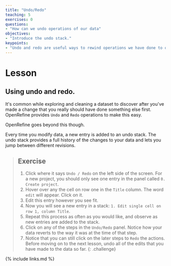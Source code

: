 ```yaml
---
title: "Undo/Redo"
teaching: 5
exercises: 0
questions:
- "How can we undo operations of our data"
objectives:
- "Introduce the undo stack."
keypoints:
- "Undo and redo are useful ways to rewind operations we have done to our data"
---
```


# Lesson
## Using undo and redo.

It's common while exploring and cleaning a dataset to discover after you've made a change that you
really should have done something else first.
OpenRefine provides `Undo` and `Redo` operations to make this easy.

OpenRefine goes beyond this though.

Every time you modify data, a new entry is added to an undo stack.
The undo stack provides a full history of the changes
to your data and lets you jump between different revisions.

> ## Exercise
>
> 1. Click where it says `Undo / Redo` on the left side of the screen.
>    For a new project, you should only see one entry in the panel called `0. Create project`.
> 2. Hover over any the cell on row one in the `Title` column. The word `edit` will appear. Click on it.
> 3. Edit this entry however you see fit.
> 4. Now you will see a new entry in a stack: `1. Edit single cell on row 1, column Title`.
> 5. Repeat this process as often as you would like, and observe as new entries are added to the stack.
> 6. Click on any of the steps in the `Undo/Redo` panel. Notice how your data reverts to the way
>    it was at the time of that step.
> 7. Notice that you can still click on the later steps to `Redo` the actions.
>    Before moving on to the next lesson, undo all of the edits that you have made to the data so far.
{: .challenge}

{% include links.md %}
